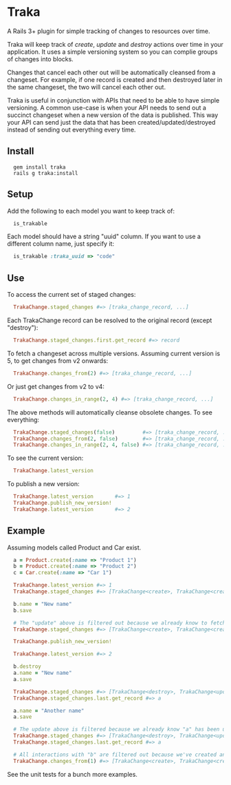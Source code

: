# Traka

A Rails 3+ plugin for simple tracking of changes to resources over time.

Traka will keep track of *create*, *update* and *destroy* actions over time in your application. It uses a simple versioning
system so you can complie groups of changes into blocks.

Changes that cancel each other out will be automatically cleansed from a changeset. For example, if one record is
created and then destroyed later in the same changeset, the two will cancel each other out.

Traka is useful in conjunction with APIs that need to be able to have simple versioning. A common use-case is when your
API needs to send out a succinct changeset when a new version of the data is published. This way your API can send just the data
that has been created/updated/destroyed instead of sending out everything every time.

## Install

```
  gem install traka
  rails g traka:install
```

## Setup

Add the following to each model you want to keep track of:

```ruby 
  is_trakable
```

Each model should have a string "uuid" column. If you want to use a different column name, just specify it:

```ruby 
  is_trakable :traka_uuid => "code"
```

## Use

To access the current set of staged changes:

```ruby 
  TrakaChange.staged_changes #=> [traka_change_record, ...]
```

Each TrakaChange record can be resolved to the original record (except "destroy"):

```ruby 
  TrakaChange.staged_changes.first.get_record #=> record
```

To fetch a changeset across multiple versions. Assuming current version is 5, to get changes from v2 onwards:

```ruby 
  TrakaChange.changes_from(2) #=> [traka_change_record, ...]
```

Or just get changes from v2 to v4:

```ruby 
  TrakaChange.changes_in_range(2, 4) #=> [traka_change_record, ...]
```

The above methods will automatically cleanse obsolete changes. To see everything:

```ruby 
  TrakaChange.staged_changes(false)         #=> [traka_change_record, ...]
  TrakaChange.changes_from(2, false)        #=> [traka_change_record, ...]
  TrakaChange.changes_in_range(2, 4, false) #=> [traka_change_record, ...]
```

To see the current version:

```ruby 
  TrakaChange.latest_version
```

To publish a new version:

```ruby 
  TrakaChange.latest_version       #=> 1
  TrakaChange.publish_new_version!
  TrakaChange.latest_version       #=> 2
```

## Example

Assuming models called Product and Car exist.

```ruby 
  a = Product.create(:name => "Product 1")
  b = Product.create(:name => "Product 2")
  c = Car.create(:name => "Car 1")

  TrakaChange.latest_version #=> 1
  TrakaChange.staged_changes #=> [TrakaChange<create>, TrakaChange<create>, TrakaChange<create>]

  b.name = "New name"
  b.save

  # The "update" above is filtered out because we already know to fetch "b" because it's just been created.
  TrakaChange.staged_changes #=> [TrakaChange<create>, TrakaChange<create>, TrakaChange<create>]

  TrakaChange.publish_new_version!

  TrakaChange.latest_version #=> 2

  b.destroy
  a.name = "New name"
  a.save

  TrakaChange.staged_changes #=> [TrakaChange<destroy>, TrakaChange<update>]
  TrakaChange.staged_changes.last.get_record #=> a

  a.name = "Another name"
  a.save

  # The update above is filtered because we already know "a" has been updated in this changeset.
  TrakaChange.staged_changes #=> [TrakaChange<destroy>, TrakaChange<update>]
  TrakaChange.staged_changes.last.get_record #=> a

  # All interactions with "b" are filtered out because we've created and destroyed it in the same changeset: v1+v2.
  TrakaChange.changes_from(1) #=> [TrakaChange<create>, TrakaChange<create>, TrakaChange<update>]
```

See the unit tests for a bunch more examples.
